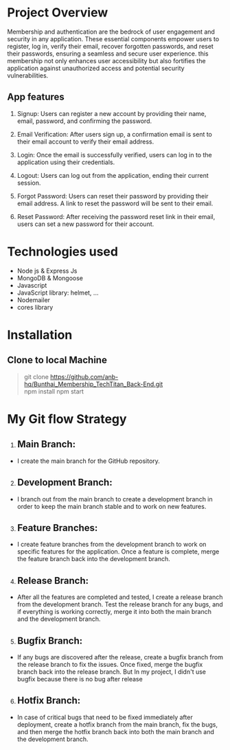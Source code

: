 # Project Overview
Membership and authentication are the bedrock of user engagement and security in any application. These essential components empower users to register, log in, verify their email, recover forgotten passwords, and reset their passwords, ensuring a seamless and secure user experience. this membership not only enhances user accessibility but also fortifies the application against unauthorized access and potential security vulnerabilities.

## App features
1. Signup: Users can register a new account by providing their name, email, password, and confirming the password.

2. Email Verification: After users sign up, a confirmation email is sent to their email account to verify their email address.

3. Login: Once the email is successfully verified, users can log in to the application using their credentials.

4. Logout: Users can log out from the application, ending their current session.

5. Forgot Password: Users can reset their password by providing their email address. A link to reset the password will be sent to their email.

6. Reset Password: After receiving the password reset link in their email, users can set a new password for their account.
# Technologies used 
- Node js & Express Js
- MongoDB & Mongoose
- Javascript
- JavaScript library: helmet, ...
- Nodemailer
- cores library
# Installation
## Clone to local Machine
> git clone https://github.com/anb-hq/Bunthai_Membership_TechTitan_Back-End.git <br>
> npm install 
> npm start <br>

# My Git flow Strategy
1. ## Main Branch: 
- I create the main branch for the GitHub repository.
2. ## Development Branch: 
- I branch out from the main branch to create a development branch in order to keep the main branch stable and to work on new features.

3. ## Feature Branches: 
- I create feature branches from the development branch to work on specific features for the application. Once a feature is complete, merge the feature branch back into the development branch.

4. ## Release Branch: 
- After all the features are completed and tested, I create a release branch from the development branch. Test the release branch for any bugs, and if everything is working correctly, merge it into both the main branch and the development branch.

5. ## Bugfix Branch: 
- If any bugs are discovered after the release, create a bugfix branch from the release branch to fix the issues. Once fixed, merge the bugfix branch back into the release branch. But In my project, I didn't use bugfix because there is no bug after release

6. ## Hotfix Branch: 
- In case of critical bugs that need to be fixed immediately after deployment, create a hotfix branch from the main branch, fix the bugs, and then merge the hotfix branch back into both the main branch and the development branch.
